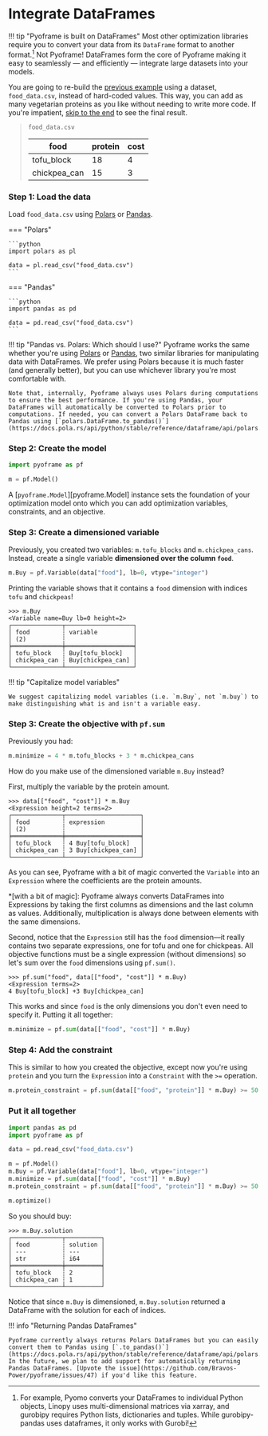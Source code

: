 # Integrate DataFrames

<!-- invisible-code-block: python
import os

os.chdir(os.path.join(os.getcwd(), "docs/learn/get-started/basic-example"))
-->

!!! tip "Pyoframe is built on DataFrames"
    Most other optimization libraries require you to convert your data from its `DataFrame` format to another format.[^1] Not Pyoframe! DataFrames form the core of Pyoframe making it easy to seamlessly — and efficiently — integrate large datasets into your models.

[^1]: For example, Pyomo converts your DataFrames to individual Python objects, Linopy uses multi-dimensional matrices via xarray, and gurobipy requires Python lists, dictionaries and tuples. While gurobipy-pandas uses dataframes, it only works with Gurobi!

You are going to re-build the [previous example](./example.md) using a dataset, `food_data.csv`, instead of hard-coded values. This way, you can add as many vegetarian proteins as you like without needing to write more code. If you're impatient, [skip to the end](#put-it-all-together) to see the final result.


> `food_data.csv`
>
> | food         | protein | cost |
> | ---------    | ------- | ---- |
> | tofu_block   | 18      | 4    |
> | chickpea_can | 15      | 3    |



### Step 1: Load the data

Load `food_data.csv` using [Polars](https://pola.rs/) or [Pandas](https://pandas.pydata.org/).

=== "Polars"

    ```python
    import polars as pl

    data = pl.read_csv("food_data.csv")
    ```

=== "Pandas"

    ```python
    import pandas as pd

    data = pd.read_csv("food_data.csv")
    ```

!!! tip "Pandas vs. Polars: Which should I use?"
    Pyoframe works the same whether you're using [Polars](https://pola.rs/) or [Pandas](https://pandas.pydata.org/), two similar libraries for manipulating data with DataFrames. We prefer using Polars because it is much faster (and generally better), but you can use whichever library you're most comfortable with.
    
    Note that, internally, Pyoframe always uses Polars during computations to ensure the best performance. If you're using Pandas, your DataFrames will automatically be converted to Polars prior to computations. If needed, you can convert a Polars DataFrame back to Pandas using [`polars.DataFrame.to_pandas()`](https://docs.pola.rs/api/python/stable/reference/dataframe/api/polars.DataFrame.to_pandas.html#polars.DataFrame.to_pandas).
 
### Step 2: Create the model

```python
import pyoframe as pf

m = pf.Model()
```

A [`pyoframe.Model`][pyoframe.Model] instance sets the foundation of your optimization model onto which you can add optimization variables, constraints, and an objective.

### Step 3: Create a dimensioned variable

Previously, you created two variables: `m.tofu_blocks` and `m.chickpea_cans`. Instead, create a single variable **dimensioned over the column `food`**.

```python
m.Buy = pf.Variable(data["food"], lb=0, vtype="integer")
```

Printing the variable shows that it contains a `food` dimension with indices `tofu` and `chickpeas`!

```pycon
>>> m.Buy
<Variable name=Buy lb=0 height=2>
┌──────────────┬───────────────────┐
│ food         ┆ variable          │
│ (2)          ┆                   │
╞══════════════╪═══════════════════╡
│ tofu_block   ┆ Buy[tofu_block]   │
│ chickpea_can ┆ Buy[chickpea_can] │
└──────────────┴───────────────────┘

```

!!! tip "Capitalize model variables"

    We suggest capitalizing model variables (i.e. `m.Buy`, not `m.buy`) to make distinguishing what is and isn't a variable easy.

### Step 3: Create the objective with `pf.sum`

Previously you had:

<!-- skip: next -->

```python
m.minimize = 4 * m.tofu_blocks + 3 * m.chickpea_cans
```

How do you make use of the dimensioned variable `m.Buy` instead?

First, multiply the variable by the protein amount.

```pycon
>>> data[["food", "cost"]] * m.Buy
<Expression height=2 terms=2>
┌──────────────┬─────────────────────┐
│ food         ┆ expression          │
│ (2)          ┆                     │
╞══════════════╪═════════════════════╡
│ tofu_block   ┆ 4 Buy[tofu_block]   │
│ chickpea_can ┆ 3 Buy[chickpea_can] │
└──────────────┴─────────────────────┘

```

As you can see, Pyoframe with a bit of magic converted the `Variable` into an `Expression` where the coefficients are the protein amounts.

*[with a bit of magic]: Pyoframe always converts DataFrames into Expressions by taking the first columns as dimensions and the last column as values. Additionally, multiplication is always done between elements with the same dimensions.

Second, notice that the `Expression` still has the `food` dimension—it really contains two separate expressions, one for tofu and one for chickpeas. All objective functions must be a single expression (without dimensions) so let's sum over the `food` dimensions using `pf.sum()`.

```pycon
>>> pf.sum("food", data[["food", "cost"]] * m.Buy)
<Expression terms=2>
4 Buy[tofu_block] +3 Buy[chickpea_can]

```

This works and since `food` is the only dimensions you don't even need to specify it. Putting it all together:

```python
m.minimize = pf.sum(data[["food", "cost"]] * m.Buy)
```

### Step 4: Add the constraint

This is similar to how you created the objective, except now you're using `protein` and you turn the `Expression` into a `Constraint` with the `>=` operation.

```python
m.protein_constraint = pf.sum(data[["food", "protein"]] * m.Buy) >= 50
```

<!-- invisible-code-block: python
m.optimize()
assert m.Buy.solution["solution"].to_list() == [2, 1]
-->

### Put it all together

<!-- clear-namespace -->

```python
import pandas as pd
import pyoframe as pf

data = pd.read_csv("food_data.csv")

m = pf.Model()
m.Buy = pf.Variable(data["food"], lb=0, vtype="integer")
m.minimize = pf.sum(data[["food", "cost"]] * m.Buy)
m.protein_constraint = pf.sum(data[["food", "protein"]] * m.Buy) >= 50

m.optimize()
```

So you should buy:

```pycon
>>> m.Buy.solution
┌──────────────┬──────────┐
│ food         ┆ solution │
│ ---          ┆ ---      │
│ str          ┆ i64      │
╞══════════════╪══════════╡
│ tofu_block   ┆ 2        │
│ chickpea_can ┆ 1        │
└──────────────┴──────────┘

```

Notice that since `m.Buy` is dimensioned, `m.Buy.solution` returned a DataFrame with the solution for each of indices.

!!! info "Returning Pandas DataFrames"

    Pyoframe currently always returns Polars DataFrames but you can easily convert them to Pandas using [`.to_pandas()`](https://docs.pola.rs/api/python/stable/reference/dataframe/api/polars.DataFrame.to_pandas.html#polars.DataFrame.to_pandas). In the future, we plan to add support for automatically returning Pandas DataFrames. [Upvote the issue](https://github.com/Bravos-Power/pyoframe/issues/47) if you'd like this feature.
<!--  -->